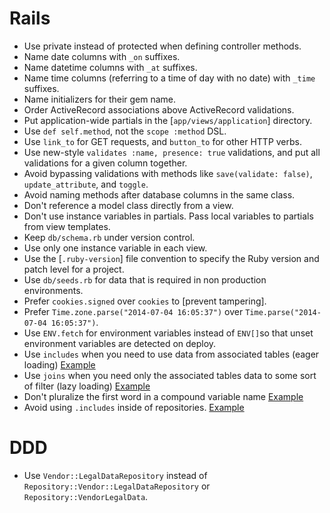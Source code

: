# Rails

- Use private instead of protected when defining controller methods.
- Name date columns with `_on` suffixes.
- Name datetime columns with `_at` suffixes.
- Name time columns (referring to a time of day with no date) with `_time`
  suffixes.
- Name initializers for their gem name.
- Order ActiveRecord associations above ActiveRecord validations.
- Put application-wide partials in the [`app/views/application`] directory.
- Use `def self.method`, not the `scope :method` DSL.
- Use `link_to` for GET requests, and `button_to` for other HTTP verbs.
- Use new-style `validates :name, presence: true` validations, and put all
  validations for a given column together.
- Avoid bypassing validations with methods like `save(validate: false)`,
  `update_attribute`, and `toggle`.
- Avoid naming methods after database columns in the same class.
- Don't reference a model class directly from a view.
- Don't use instance variables in partials. Pass local variables to partials
  from view templates.
- Keep `db/schema.rb` under version control.
- Use only one instance variable in each view.
- Use the [`.ruby-version`] file convention to specify the Ruby version and
  patch level for a project.
- Use `db/seeds.rb` for data that is required in non production environments.
- Prefer `cookies.signed` over `cookies` to [prevent tampering].
- Prefer `Time.zone.parse("2014-07-04 16:05:37")` over `Time.parse("2014-07-04
  16:05:37")`.
- Use `ENV.fetch` for environment variables instead of `ENV[]`so that unset
  environment variables are detected on deploy.
- Use `includes` when you need to use data from associated tables (eager loading) [Example](/rails/sample.rb#L9)
- Use `joins` when you need only the associated tables data to some sort of filter (lazy loading) [Example](/rails/sample.rb#L16)
- Don't pluralize the first word in a compound variable name [Example](/rails/sample.rb#L22)
- Avoid using `.includes` inside of repositories. [Example](/rails/sample.rb#L42)

# DDD

- Use `Vendor::LegalDataRepository` instead of `Repository::Vendor::LegalDataRepository`
  or `Repository::VendorLegalData`.
